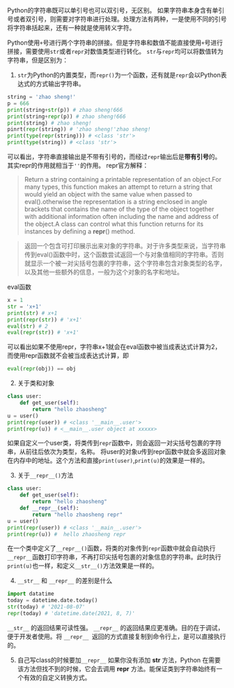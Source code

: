 ﻿Python的字符串既可以单引号也可以双引号，无区别。
如果字符串本身含有单引号或者双引号，则需要对字符串进行处理。处理方法有两种，一是使用不同的引号将字符串括起来，还有一种就是使用转义字符。

Python使用`+`号进行两个字符串的拼接。但是字符串和数值不能直接使用`+`号进行拼接，需要使用`str`或者`repr`对数值类型进行转化。
`str`与`repr`均可以将数值转为字符串，但是区别为：
1. `str`为Python的内置类型，而`repr()`为一个函数，还有就是`repr`会以Python表达式的方式输出字符串。

```python
string = 'zhao sheng!'
p = 666
print(string+str(p)) # zhao sheng!666
print(string+repr(p)) # zhao sheng!666
print(string) # zhao sheng!
pinrt(repr(string)) # 'zhao sheng!'zhao sheng!
print(type(repr(string))) # <class 'str'>
print(type(string)) # <class 'str'>
```

可以看出，字符串直接输出是不带有引号的，而经过`repr`输出后是**带有引号**的。其实repr的作用就相当于`''`的作用。
repr官方解释：
> Return a string containing a printable representation of an object.For many types, this function makes an attempt to return a string that would yield an object with the same value when passed to eval().otherwise the representation is a string enclosed in angle brackets that contains the name of the type of the object together with additional information often including the name and address of the object.A class can control what this function returns for its instances by defining a __repr__() method.


> 返回一个包含可打印展示出来对象的字符串。对于许多类型来说，当字符串传到eval()函数中时，这个函数尝试返回一个与对象值相同的字符串。否则就显示一个被一对尖括号包裹的字符串，这个字符串包含对象类型的名字，以及其他一些额外的信息，一般为这个对象的名字和地址。

eval函数
```python
x = 1
str = 'x+1'
print(str) # x+1
print(repr(str)) # 'x+1'
eval(str) # 2
eval(repr(str)) # 'x+1'
```
可以看出如果不使用repr，字符串x+1就会在eval函数中被当成表达式计算为2，而使用repr函数就不会被当成表达式计算，即
```python
eval(repr(obj)) == obj
```
2. 关于类和对象
```python
class user:
    def get_user(self):
        return "hello zhaosheng"
u = user()
print(repr(user)) # <class '__main__.user'>
print(repr(u)) # <__main__.user object at xxxxx>
```
如果自定义一个user类，将类传到`repr`函数中，则会返回一对尖括号包裹的字符串，从前往后依次为类型，名称。
将user的对象u传到repr函数中就会多返回对象在内存中的地址。这个方法和直接`print(user)`,`print(u)`的效果是一样的。

3. 关于`__repr__()`方法
```python
class user:
    def get_user(self):
        return "hello zhaosheng"
    def __repr__(self):
        return "hello zhaosheng repr"
u = user()
print(repr(user)) # <class '__main__.user'>
print(repr(u)) #  hello zhaosheng repr
```
在一个类中定义了`__repr__()`函数，将类的对象传到`repr`函数中就会自动执行`__repr__`函数打印字符串，不再打印尖括号包裹的对象信息的字符串。此时执行`print(u)`也一样，和定义`__str__()`方法效果是一样的。


4. `__str__` 和 `__repr__` 的差别是什么
```python
import datatime
today = datetime.date.today()
str(today) # '2021-08-07'
repr(today) # 'datetime.date(2021, 8, 7)'
```
`__str__` 的返回结果可读性强。
`__repr__` 的返回结果应更准确。目的在于调试，便于开发者使用。将 `__repr__ `返回的方式直接复制到命令行上，是可以直接执行的。

5. 自己写class的时候要加`__repr__`
如果你没有添加 __str__ 方法，Python 在需要该方法但找不到的时候，它会去调用 __repr__ 方法。能保证类到字符串始终有一个有效的自定义转换方式。